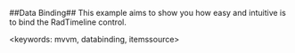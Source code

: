 ##Data Binding##
This example aims to show you how easy and intuitive is to bind the RadTimeline control. 

<keywords: mvvm, databinding, itemssource>